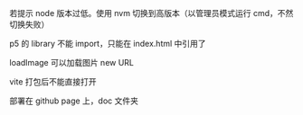 若提示 node 版本过低。使用 nvm 切换到高版本（以管理员模式运行 cmd，不然切换失败）

p5 的 library 不能 import，只能在 index.html 中引用了

loadImage 可以加载图片
new URL

vite 打包后不能直接打开

部署在 github page 上，doc 文件夹
